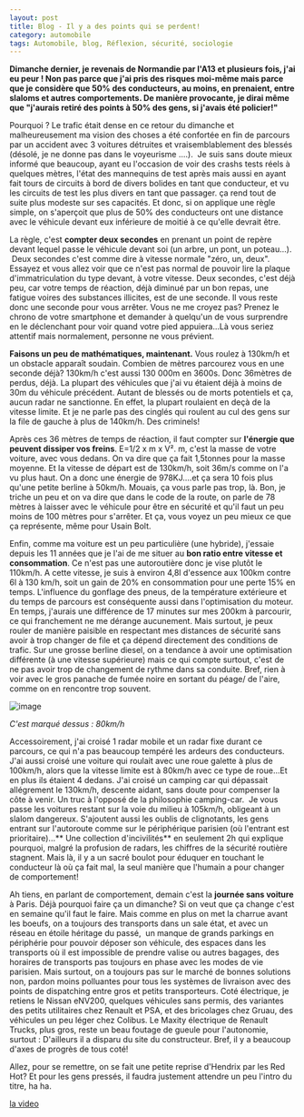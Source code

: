 ```yaml
---
layout: post
title: Blog - Il y a des points qui se perdent!
category: automobile
tags: Automobile, blog, Réflexion, sécurité, sociologie
---
```

**Dimanche dernier, je revenais de Normandie par l'A13 et plusieurs fois, j'ai eu peur ! Non pas parce que j'ai pris des risques moi-même mais parce que je considère que 50% des conducteurs, au moins, en prenaient, entre slaloms et autres comportements. De manière provocante, je dirai même que "j'aurais retiré des points à 50% des gens, si j'avais été policier!"**

Pourquoi ? Le trafic était dense en ce retour du dimanche et malheureusement ma vision des choses a été confortée en fin de parcours par un accident avec 3 voitures détruites et vraisemblablement des blessés (désolé, je ne donne pas dans le voyeurisme ....).  Je suis sans doute mieux informé que beaucoup, ayant eu l'occasion de voir des crashs tests réels à quelques mètres, l'état des mannequins de test après mais aussi en ayant fait tours de circuits à bord de divers bolides en tant que conducteur, et vu les circuits de test les plus divers en tant que passager. ça rend tout de suite plus modeste sur ses capacités. Et donc, si on applique une règle simple, on s'aperçoit que plus de 50% des conducteurs ont une distance avec le véhicule devant eux inférieure de moitié à ce qu'elle devrait être.

La règle, c'est **compter deux secondes** en prenant un point de repère devant lequel passe le véhicule devant soi (un arbre, un pont, un poteau...).  Deux secondes c'est comme dire à vitesse normale "zéro, un, deux". Essayez et vous allez voir que ce n'est pas normal de pouvoir lire la plaque d'immatriculation du type devant, à votre vitesse. Deux secondes, c'est déjà peu, car votre temps de réaction, déjà diminué par un bon repas, une fatigue voires des substances illicites, est de une seconde. Il vous reste donc une seconde pour vous arrêter. Vous ne me croyez pas? Prenez le chrono de votre smartphone et demander à quelqu'un de vous surprendre en le déclenchant pour voir quand votre pied appuiera...Là vous seriez attentif mais normalement, personne ne vous prévient.

**Faisons un peu de mathématiques, maintenant.** Vous roulez à 130km/h et un obstacle apparaît soudain. Combien de mètres parcourez vous en une seconde déjà? 130km/h c'est aussi 130 000m en 3600s. Donc 36mètres de perdus, déjà. La plupart des véhicules que j'ai vu étaient déjà à moins de 30m du véhicule précédent. Autant de blessés ou de morts potentiels et ça, aucun radar ne sanctionne. En effet, la plupart roulaient en deçà de la vitesse limite. Et je ne parle pas des cinglés qui roulent au cul des gens sur la file de gauche à plus de 140km/h. Des criminels!

Après ces 36 mètres de temps de réaction, il faut compter sur **l'énergie que peuvent dissiper vos freins**. E=1/2 x m x V². m, c'est la masse de votre voiture, avec vous dedans. On va dire que ça fait 1,5tonnes pour la masse moyenne. Et la vitesse de départ est de 130km/h, soit 36m/s comme on l'a vu plus haut. On a donc une énergie de 978KJ....et ça sera 10 fois plus qu'une petite berline à 50km/h. Mouais, ça vous parle pas trop, là. Bon, je triche un peu et on va dire que dans le code de la route, on parle de 78 mètres à laisser avec le véhicule pour être en sécurité et qu'il faut un peu moins de 100 mètres pour s'arrêter. Et ça, vous voyez un peu mieux ce que ça représente, même pour Usain Bolt.

Enfin, comme ma voiture est un peu particulière (une hybride), j'essaie depuis les 11 années que je l'ai de me situer au **bon ratio entre vitesse et consommation**. Ce n'est pas une autoroutière donc je vise plutôt le 110km/h. A cette vitesse, je suis à environ 4,8l d'essence aux 100km contre 6l à 130 km/h, soit un gain de 20% en consommation pour une perte 15% en temps. L'influence du gonflage des pneus, de la température extérieure et du temps de parcours est conséquente aussi dans l'optimisation du moteur. En temps, j'aurais une différence de 17 minutes sur mes 200km à parcourir, ce qui franchement ne me dérange aucunement. Mais surtout, je peux rouler de manière paisible en respectant mes distances de sécurité sans avoir à trop changer de file et ça dépend directement des conditions de trafic. Sur une grosse berline diesel, on a tendance à avoir une optimisation différente (à une vitesse supérieure) mais ce qui compte surtout, c'est de ne pas avoir trop de changement de rythme dans sa conduite. Bref, rien à voir avec le gros panache de fumée noire en sortant du péage/ de l'aire, comme on en rencontre trop souvent.

![image](https://static.allopneus.com/images//conseil_tech/tc4_roues_de_secours.jpg)

*C'est marqué dessus : 80km/h*

Accessoirement, j'ai croisé 1 radar mobile et un radar fixe durant ce parcours, ce qui n'a pas beaucoup tempéré les ardeurs des conducteurs. J'ai aussi croisé une voiture qui roulait avec une roue galette à plus de 100km/h, alors que la vitesse limite est à 80km/h avec ce type de roue...Et en plus ils étaient 4 dedans. J'ai croisé un camping car qui dépassait allégrement le 130km/h, descente aidant, sans doute pour compenser la côte à venir. Un truc à l'opposé de la philosophie camping-car.  Je vous passe les voitures restant sur la voie du milieu à 105km/h, obligeant à un slalom dangereux. S'ajoutent aussi les oublis de clignotants, les gens entrant sur l'autoroute comme sur le périphérique parisien (où l'entrant est prioritaire)...** Une collection d'incivilités** en seulement 2h qui explique pourquoi, malgré la profusion de radars, les chiffres de la sécurité routière stagnent. Mais là, il y a un sacré boulot pour éduquer en touchant le conducteur là où ça fait mal, la seul manière que l'humain a pour changer de comportement!

Ah tiens, en parlant de comportement, demain c'est la **journée sans voiture** à Paris. Déjà pourquoi faire ça un dimanche? Si on veut que ça change c'est en semaine qu'il faut le faire. Mais comme en plus on met la charrue avant les boeufs, on a toujours des transports dans un sale état, et avec un réseau en étoile héritage du passé,  un manque de grands parkings en périphérie pour pouvoir déposer son véhicule, des espaces dans les transports où il est impossible de prendre valise ou autres bagages, des horaires de transports pas toujours en phase avec les modes de vie parisien. Mais surtout, on a toujours pas sur le marché de bonnes solutions non, pardon moins polluantes pour tous les systèmes de livraison avec des points de dispatching entre gros et petits transporteurs. Coté électrique, je retiens le Nissan eNV200, quelques véhicules sans permis, des variantes des petits utilitaires chez Renault et PSA, et des bricolages chez Gruau, des véhicules un peu léger chez Colibus. Le Maxity électrique de Renault Trucks, plus gros, reste un beau foutage de gueule pour l'autonomie, surtout : D'ailleurs il a disparu du site du constructeur. Bref, il y a beaucoup d'axes de progrès de tous coté!

Allez, pour se remettre, on se fait une petite reprise d'Hendrix par les Red Hot? Et pour les gens pressés, il faudra justement attendre un peu l'intro du titre, ha ha.

[la video](http://www.youtube.com/watch?v=0-xyGFI_Nq8)
